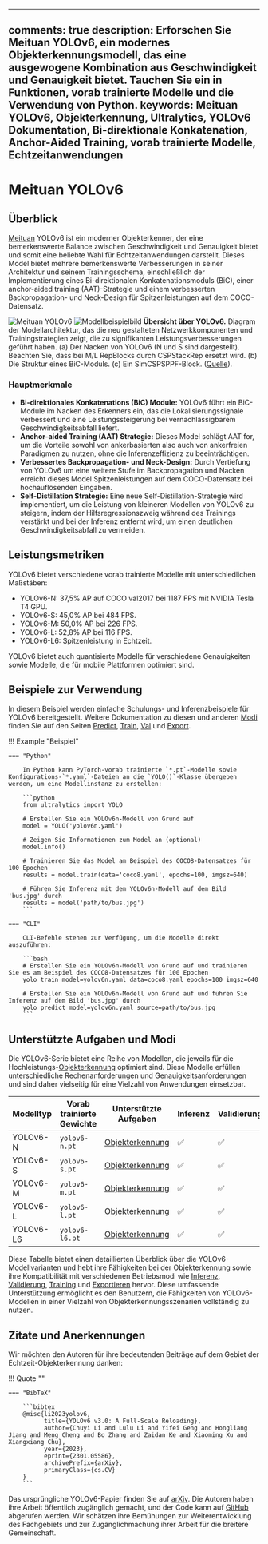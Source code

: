 ______________________________________________________________________

## comments: true description: Erforschen Sie Meituan YOLOv6, ein modernes Objekterkennungsmodell, das eine ausgewogene Kombination aus Geschwindigkeit und Genauigkeit bietet. Tauchen Sie ein in Funktionen, vorab trainierte Modelle und die Verwendung von Python. keywords: Meituan YOLOv6, Objekterkennung, Ultralytics, YOLOv6 Dokumentation, Bi-direktionale Konkatenation, Anchor-Aided Training, vorab trainierte Modelle, Echtzeitanwendungen

# Meituan YOLOv6

## Überblick

[Meituan](https://about.meituan.com/) YOLOv6 ist ein moderner Objekterkenner, der eine bemerkenswerte Balance zwischen Geschwindigkeit und Genauigkeit bietet und somit eine beliebte Wahl für Echtzeitanwendungen darstellt. Dieses Model bietet mehrere bemerkenswerte Verbesserungen in seiner Architektur und seinem Trainingsschema, einschließlich der Implementierung eines Bi-direktionalen Konkatenationsmoduls (BiC), einer anchor-aided training (AAT)-Strategie und einem verbesserten Backpropagation- und Neck-Design für Spitzenleistungen auf dem COCO-Datensatz.

![Meituan YOLOv6](https://user-images.githubusercontent.com/26833433/240750495-4da954ce-8b3b-41c4-8afd-ddb74361d3c2.png) ![Modellbeispielbild](https://user-images.githubusercontent.com/26833433/240750557-3e9ec4f0-0598-49a8-83ea-f33c91eb6d68.png) **Übersicht über YOLOv6.** Diagram der Modellarchitektur, das die neu gestalteten Netzwerkkomponenten und Trainingstrategien zeigt, die zu signifikanten Leistungsverbesserungen geführt haben. (a) Der Nacken von YOLOv6 (N und S sind dargestellt). Beachten Sie, dass bei M/L RepBlocks durch CSPStackRep ersetzt wird. (b) Die Struktur eines BiC-Moduls. (c) Ein SimCSPSPPF-Block. ([Quelle](https://arxiv.org/pdf/2301.05586.pdf)).

### Hauptmerkmale

- **Bi-direktionales Konkatenations (BiC) Module:** YOLOv6 führt ein BiC-Module im Nacken des Erkenners ein, das die Lokalisierungssignale verbessert und eine Leistungssteigerung bei vernachlässigbarem Geschwindigkeitsabfall liefert.
- **Anchor-aided Training (AAT) Strategie:** Dieses Model schlägt AAT for, um die Vorteile sowohl von ankerbasierten also auch von ankerfreien Paradigmen zu nutzen, ohne die Inferenzeffizienz zu beeinträchtigen.
- **Verbessertes Backpropagation- und Neck-Design:** Durch Vertiefung von YOLOv6 um eine weitere Stufe im Backpropagation und Nacken erreicht dieses Model Spitzenleistungen auf dem COCO-Datensatz bei hochauflösenden Eingaben.
- **Self-Distillation Strategie:** Eine neue Self-Distillation-Strategie wird implementiert, um die Leistung von kleineren Modellen von YOLOv6 zu steigern, indem der Hilfsregressionszweig während des Trainings verstärkt und bei der Inferenz entfernt wird, um einen deutlichen Geschwindigkeitsabfall zu vermeiden.

## Leistungsmetriken

YOLOv6 bietet verschiedene vorab trainierte Modelle mit unterschiedlichen Maßstäben:

- YOLOv6-N: 37,5% AP auf COCO val2017 bei 1187 FPS mit NVIDIA Tesla T4 GPU.
- YOLOv6-S: 45,0% AP bei 484 FPS.
- YOLOv6-M: 50,0% AP bei 226 FPS.
- YOLOv6-L: 52,8% AP bei 116 FPS.
- YOLOv6-L6: Spitzenleistung in Echtzeit.

YOLOv6 bietet auch quantisierte Modelle für verschiedene Genauigkeiten sowie Modelle, die für mobile Plattformen optimiert sind.

## Beispiele zur Verwendung

In diesem Beispiel werden einfache Schulungs- und Inferenzbeispiele für YOLOv6 bereitgestellt. Weitere Dokumentation zu diesen und anderen [Modi](../modes/index.md) finden Sie auf den Seiten [Predict](../modes/predict.md), [Train](../modes/train.md), [Val](../modes/val.md) und [Export](../modes/export.md).

!!! Example "Beispiel"

````
=== "Python"

    In Python kann PyTorch-vorab trainierte `*.pt`-Modelle sowie Konfigurations-`*.yaml`-Dateien an die `YOLO()`-Klasse übergeben werden, um eine Modellinstanz zu erstellen:

    ```python
    from ultralytics import YOLO

    # Erstellen Sie ein YOLOv6n-Modell von Grund auf
    model = YOLO('yolov6n.yaml')

    # Zeigen Sie Informationen zum Model an (optional)
    model.info()

    # Trainieren Sie das Model am Beispiel des COCO8-Datensatzes für 100 Epochen
    results = model.train(data='coco8.yaml', epochs=100, imgsz=640)

    # Führen Sie Inferenz mit dem YOLOv6n-Modell auf dem Bild 'bus.jpg' durch
    results = model('path/to/bus.jpg')
    ```

=== "CLI"

    CLI-Befehle stehen zur Verfügung, um die Modelle direkt auszuführen:

    ```bash
    # Erstellen Sie ein YOLOv6n-Modell von Grund auf und trainieren Sie es am Beispiel des COCO8-Datensatzes für 100 Epochen
    yolo train model=yolov6n.yaml data=coco8.yaml epochs=100 imgsz=640

    # Erstellen Sie ein YOLOv6n-Modell von Grund auf und führen Sie Inferenz auf dem Bild 'bus.jpg' durch
    yolo predict model=yolov6n.yaml source=path/to/bus.jpg
    ```
````

## Unterstützte Aufgaben und Modi

Die YOLOv6-Serie bietet eine Reihe von Modellen, die jeweils für die Hochleistungs-[Objekterkennung](../tasks/detect.md) optimiert sind. Diese Modelle erfüllen unterschiedliche Rechenanforderungen und Genauigkeitsanforderungen und sind daher vielseitig für eine Vielzahl von Anwendungen einsetzbar.

| Modelltyp | Vorab trainierte Gewichte | Unterstützte Aufgaben                 | Inferenz | Validierung | Training | Exportieren |
| --------- | ------------------------- | ------------------------------------- | -------- | ----------- | -------- | ----------- |
| YOLOv6-N  | `yolov6-n.pt`             | [Objekterkennung](../tasks/detect.md) | ✅        | ✅           | ✅        | ✅           |
| YOLOv6-S  | `yolov6-s.pt`             | [Objekterkennung](../tasks/detect.md) | ✅        | ✅           | ✅        | ✅           |
| YOLOv6-M  | `yolov6-m.pt`             | [Objekterkennung](../tasks/detect.md) | ✅        | ✅           | ✅        | ✅           |
| YOLOv6-L  | `yolov6-l.pt`             | [Objekterkennung](../tasks/detect.md) | ✅        | ✅           | ✅        | ✅           |
| YOLOv6-L6 | `yolov6-l6.pt`            | [Objekterkennung](../tasks/detect.md) | ✅        | ✅           | ✅        | ✅           |

Diese Tabelle bietet einen detaillierten Überblick über die YOLOv6-Modellvarianten und hebt ihre Fähigkeiten bei der Objekterkennung sowie ihre Kompatibilität mit verschiedenen Betriebsmodi wie [Inferenz](../modes/predict.md), [Validierung](../modes/val.md), [Training](../modes/train.md) und [Exportieren](../modes/export.md) hervor. Diese umfassende Unterstützung ermöglicht es den Benutzern, die Fähigkeiten von YOLOv6-Modellen in einer Vielzahl von Objekterkennungsszenarien vollständig zu nutzen.

## Zitate und Anerkennungen

Wir möchten den Autoren für ihre bedeutenden Beiträge auf dem Gebiet der Echtzeit-Objekterkennung danken:

!!! Quote ""

````
=== "BibTeX"

    ```bibtex
    @misc{li2023yolov6,
          title={YOLOv6 v3.0: A Full-Scale Reloading},
          author={Chuyi Li and Lulu Li and Yifei Geng and Hongliang Jiang and Meng Cheng and Bo Zhang and Zaidan Ke and Xiaoming Xu and Xiangxiang Chu},
          year={2023},
          eprint={2301.05586},
          archivePrefix={arXiv},
          primaryClass={cs.CV}
    }
    ```
````

Das ursprüngliche YOLOv6-Papier finden Sie auf [arXiv](https://arxiv.org/abs/2301.05586). Die Autoren haben ihre Arbeit öffentlich zugänglich gemacht, und der Code kann auf [GitHub](https://github.com/meituan/YOLOv6) abgerufen werden. Wir schätzen ihre Bemühungen zur Weiterentwicklung des Fachgebiets und zur Zugänglichmachung ihrer Arbeit für die breitere Gemeinschaft.
